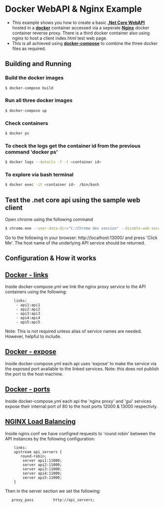 
# Docker WebAPI & Nginx Example
- This example shows you how to create a basic **[.Net Core WebAPI](https://docs.microsoft.com/en-us/aspnet/core/tutorials/first-web-api?view=aspnetcore-2.1)** hosted in a **[docker](https://www.docker.com/)** container accessed via a seperate **[Nginx](https://www.nginx.com/)** docker container reverse proxy.  There is a third docker container also using nginx to host a client index.html test web page.
- This is all achieved using **[docker-compose](https://docs.docker.com/compose/)** to combine the three docker files as required.

## Building and Running
### Build the docker images
```sh
$ docker-compose build
```

### Run all three docker images
```sh
$ docker-compose up
```

### Check containers
```sh
$ docker ps
```

### To check the logs get the container id from the previous command 'docker ps'
```sh
$ docker logs --details -f -t <container id>
```

### To explore via bash terminal
```sh
$ docker exec -it <container id>  /bin/bash
```

## Test the .net core api using the sample web client
Open chrome using the following command
```sh
$ chrome.exe --user-data-dir="C:/Chrome dev session" --disable-web-security
```
Go to the following in your browser: http://localhost:13000/ and press 'Click Me'.  The host name of the underlying API service should be returned.

## Configuration & How it works
## [Docker - links](https://docs.docker.com/compose/compose-file/#links)
Inside docker-compose.yml we link the nginx proxy service to the API containers using the following:
```
    links:
     - api1:api1
     - api2:api2
     - api3:api3
     - api4:api4
     - api5:api5
```
Note: This is not required unless alias of service names are needed. However, helpful to include.


## [Docker - expose](https://docs.docker.com/compose/compose-file/#expose)
Inside docker-compose.yml each api uses 'expose' to make the service via the exposed port available to the linked services.  Note: this does not publish the port to the host machine.

## [Docker - ports](https://docs.docker.com/compose/compose-file/#ports)
Inside docker-compose.yml each api the 'nginx proxy' and 'gui' services expose their internal port of 80 to the host ports 12000 & 13000 respectivly. 

## [NGINX Load Balancing](http://nginx.org/en/docs/http/load_balancing.html)
Inside nginx.conf we have configred requests to 'round robin' between the API instances by the following configuration:
```
    links:
    upstream api_servers {
       round-robin;
		server api1:11000;
		server api2:11000;
		server api3:11000;
		server api4:11000;
		server api5:11000;
    }
```
Then in the server section we set the following:
```
   proxy_pass         http://api_servers;
```

